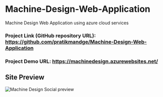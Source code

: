 # Machine-Design-Web-Application
Machine Design Web Application using azure cloud services
### Project Link (GitHub repository URL): https://github.com/pratikmandge/Machine-Design-Web-Application
### Project Demo URL: https://machinedesign.azurewebsites.net/

## Site Preview
![Machine Design Social preview](https://user-images.githubusercontent.com/88229260/147375162-d2cd0615-6eb9-455b-b341-ff48da9fd421.jpg)
